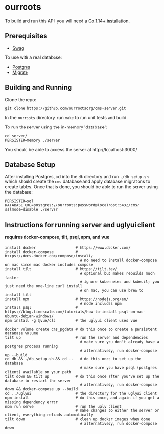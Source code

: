 # ourroots

To build and run this API, you will need a [Go 1.14+ installation](https://golang.org/dl/). 

## Prerequisites

* [Swag](https://github.com/swaggo/swag#getting-started)

To use with a real database:
* [Postgres](https://www.postgresql.org/download/)
* [Migrate](https://github.com/golang-migrate/migrate/tree/master/cmd/migrate)

## Building and Running

Clone the repo:
```
git clone https://github.com/ourrootsorg/cms-server.git
```
In the `ourroots` directory, run `make` to run unit tests and build.

To run the server using the in-memory 'database':
```
cd server/
PERSISTER=memory ./server
```

You should be able to access the server at http://localhost:3000/. 

## Database Setup

After installing Postgres, cd into the `db` directory and run `./db_setup.sh` which should create the `cms` database and apply database migrations to create tables. Once that is done, you should be able to run the server using the database:
```
PERSISTER=sql DATABASE_URL=postgres://ourroots:password@localhost:5432/cms?sslmode=disable ./server
```

## Instructions for running server and uglyui client 
#### requires docker-compose, tilt, psql, npm, and vue

```
install docker                  # https://www.docker.com/ 
install docker-compose          # https://docs.docker.com/compose/install/
                                  # no need to install docker-compose on mac since mac docker includes compose
install tilt                    # https://tilt.dev/
                                  # optional but makes rebuilds much faster
                                  # ignore kubernetes and kubectl; you just need the one-line curl install
                                  # on mac, you can use brew to install tilt
install npm                     # https://nodejs.org/en/ 
                                  # node includes npm
install psql                    # https://blog.timescale.com/tutorials/how-to-install-psql-on-mac-ubuntu-debian-windows/
npm install -g @vue/cli         # the uglyui client uses vue

docker volume create cms_pgdata # do this once to create a persistent database volume
tilt up                         # run the server and dependencies
                                  # make sure you don't already have a postgres process running
                                  # alternatively, run docker-compose up --build
cd db && ./db_setup.sh && cd ..   # do this once to set up the database
                                  # make sure you have psql (postgres client) available on your path
tilt down && tilt up            # do this once after you've set up the database to restart the server
                                  # alternatively, run docker-compose down && docker-compose up --build
cd ../uglyui                    # the directory for the uglyui client
npm install                     # do this once, and again if you get a missing dependency error
npm run serve                   # run the ugly client
                                # make changes to either the server or client, everything reloads automatically
tilt down                       # clean up docker images when done
                                  # alternatively, run docker-compose down
```
